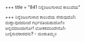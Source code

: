 +++
title = "841 ನಿನ್ನೆಂಜಲಗುಳಾವ ಕಾಲುವೆಯ"

+++
ನಿನ್ನೆಂಜಲಗುಳಾವ ಕಾಲುವೆಯ ಸೇರುವುದೊ!।  
ಮಣ್ಣಾವುದದರಿಂದೆ ಗರ್ಭವತಿಯಹುದೋ!॥  
ಅನ್ನವದರಿಂದಾರ್ಗೊ! ಲೋಕಕವರಿಂದೇನೊ!।  
ಬಣ್ನಿಸುವರಾರದನು? - ಮಂಕುತಿಮ್ಮ॥  
